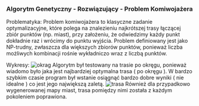 ### Algorytm Genetyczny - Rozwiązujący - Problem Komiwojażera

Problematyka:
Problem komiwojażera to klasyczne zadanie optymalizacyjne, które polega na znalezieniu najkrótszej trasy łączącej zbiór punktów (np. miast),
przy założeniu, że odwiedzimy każdy punkt dokładnie raz i wrócimy do punktu wyjścia.
Problem definiowany jest jako NP-trudny, zwłaszcza dla większych zbiorów punktów, ponieważ liczba możliwych kombinacji rośnie wykładniczo wraz z liczbą punktów.

Wykresy:
![okrag](https://github.com/user-attachments/assets/7e80b7ef-fc8a-4ded-a027-34dde73f2309)
Algorytm był testowany na trasie po okręgu, ponieważ wiadomo było jaka jest najbardziej optymalna trasa ( po okręgu ).
W bardzo szybkim czasie program był wstanie osiągnąć bardzo dobre wyniki ( nie idealne ) co jest jego największą zaletą.
![trasa](https://github.com/user-attachments/assets/9ded5993-a5ce-48dc-a3a3-15c01f4f5239)
Również dla przypadkowo wygenerowanej mapy miast, trasa pomiędzy nimi została z każdym pokoleniem poprawiona.
